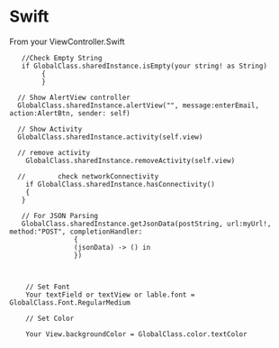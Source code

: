 # Swift
From your ViewController.Swift



       //Check Empty String
       if GlobalClass.sharedInstance.isEmpty(your string! as String)
            {
            }
            
      // Show AlertView controller
      GlobalClass.sharedInstance.alertView("", message:enterEmail, action:AlertBtn, sender: self)
             
      // Show Activity
      GlobalClass.sharedInstance.activity(self.view)
      
      // remove activity
        GlobalClass.sharedInstance.removeActivity(self.view)
      
      //        check networkConnectivity
        if GlobalClass.sharedInstance.hasConnectivity()
        {
       }
       
       // For JSON Parsing
       GlobalClass.sharedInstance.getJsonData(postString, url:myUrl!, method:"POST", completionHandler:
                    {
                    (jsonData) -> () in
                    })
        
        
        
        // Set Font
        Your textField or textView or lable.font = GlobalClass.Font.RegularMedium
        
        // Set Color 
        
        Your View.backgroundColor = GlobalClass.color.textColor
        
